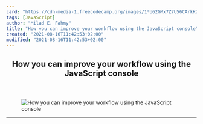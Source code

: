 ```yaml
---
card: "https://cdn-media-1.freecodecamp.org/images/1*U62GMx7Z7U56CArkK2tfCQ.jpeg"
tags: [JavaScript]
author: "Milad E. Fahmy"
title: "How you can improve your workflow using the JavaScript console"
created: "2021-08-16T11:42:53+02:00"
modified: "2021-08-16T11:42:53+02:00"
---
```

<div class="site-wrapper">
<main id="site-main" class="site-main outer">
<div class="inner">
<article class="post-full post tag-javascript tag-programming tag-technology tag-tech tag-productivity ">
<header class="post-full-header">
<h1 class="post-full-title">How you can improve your workflow using the JavaScript console</h1>
</header>
<figure class="post-full-image">
<picture>
<source media="(max-width: 700px)" sizes="1px" srcset="data:image/gif;base64,R0lGODlhAQABAIAAAAAAAP///yH5BAEAAAAALAAAAAABAAEAAAIBRAA7 1w">
<source media="(min-width: 701px)" sizes="(max-width: 800px) 400px,
(max-width: 1170px) 700px,
1400px" srcset="https://cdn-media-1.freecodecamp.org/images/1*U62GMx7Z7U56CArkK2tfCQ.jpeg 300w,
https://cdn-media-1.freecodecamp.org/images/1*U62GMx7Z7U56CArkK2tfCQ.jpeg 600w,
https://cdn-media-1.freecodecamp.org/images/1*U62GMx7Z7U56CArkK2tfCQ.jpeg 1000w,
https://cdn-media-1.freecodecamp.org/images/1*U62GMx7Z7U56CArkK2tfCQ.jpeg 2000w">
<img onerror="this.style.display='none'" src="https://cdn-media-1.freecodecamp.org/images/1*U62GMx7Z7U56CArkK2tfCQ.jpeg" alt="How you can improve your workflow using the JavaScript console">
</picture>
</figure>
<section class="post-full-content">
<div class="post-content medium-migrated-article">
</div>
<hr>
</section>
</article>
</div>
</main>
</div>
<!-- Google Tag Manager (noscript) -->
<!-- End Google Tag Manager (noscript) -->
